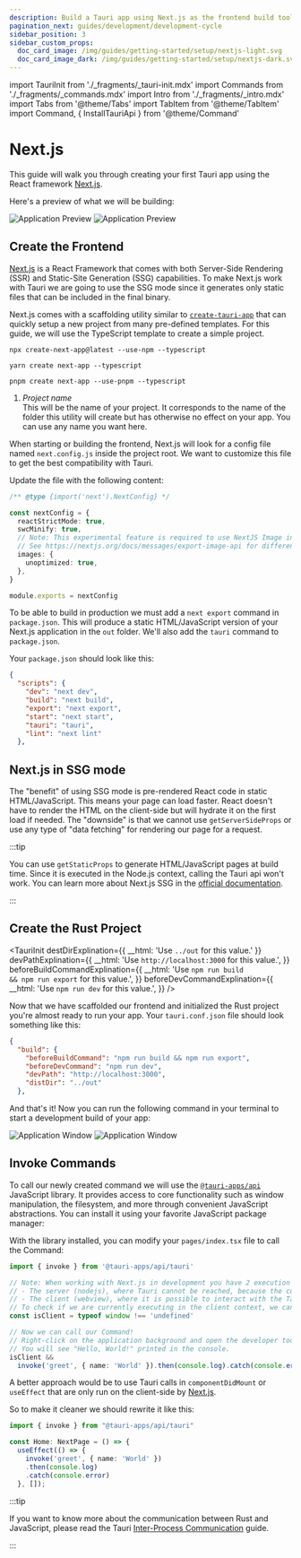 ```yaml
---
description: Build a Tauri app using Next.js as the frontend build tool
pagination_next: guides/development/development-cycle
sidebar_position: 3
sidebar_custom_props:
  doc_card_image: /img/guides/getting-started/setup/nextjs-light.svg
  doc_card_image_dark: /img/guides/getting-started/setup/nextjs-dark.svg
---
```


import TauriInit from './\_fragments/\_tauri-init.mdx'
import Commands from './\_fragments/\_commands.mdx'
import Intro from './\_fragments/\_intro.mdx'
import Tabs from '@theme/Tabs'
import TabItem from '@theme/TabItem'
import Command, { InstallTauriApi } from '@theme/Command'

# Next.js

This guide will walk you through creating your first Tauri app using the React framework [Next.js].

<Intro />

Here's a preview of what we will be building:

![Application Preview](/img/guides/getting-started/setup/next-js/next-js-light.png#gh-light-mode-only)
![Application Preview](/img/guides/getting-started/setup/next-js/next-js-dark.png#gh-dark-mode-only)

## Create the Frontend

[Next.js] is a React Framework that comes with both Server-Side Rendering (SSR) and Static-Site Generation (SSG) capabilities. To make Next.js work with Tauri we are going to use the SSG mode since it generates only static files that can be included in the final binary.

Next.js comes with a scaffolding utility similar to [`create-tauri-app`] that can quickly setup a new project from many pre-defined templates.
For this guide, we will use the TypeScript template to create a simple project.

<Tabs groupId="package-manager">
  <TabItem value="npm">

```shell
npx create-next-app@latest --use-npm --typescript
```

  </TabItem>
  <TabItem value="Yarn">

```shell
yarn create next-app --typescript
```

  </TabItem>
  <TabItem value="pnpm">

```shell
pnpm create next-app --use-pnpm --typescript
```

  </TabItem>
</Tabs>

1. _Project name_  
   This will be the name of your project. It corresponds to the name of the folder this utility will create but has otherwise no effect on your app. You can use any name you want here.

When starting or building the frontend, Next.js will look for a config file named `next.config.js` inside the project root.
We want to customize this file to get the best compatibility with Tauri.

Update the file with the following content:

```typescript title=next.config.js
/** @type {import('next').NextConfig} */

const nextConfig = {
  reactStrictMode: true,
  swcMinify: true,
  // Note: This experimental feature is required to use NextJS Image in SSG mode.
  // See https://nextjs.org/docs/messages/export-image-api for different workarounds.
  images: {
    unoptimized: true,
  },
}

module.exports = nextConfig
```

To be able to build in production we must add a `next export` command in `package.json`.
This will produce a static HTML/JavaScript version of your Next.js application in the `out` folder.
We'll also add the `tauri` command to `package.json`.

Your `package.json` should look like this:

```json title=package.json
{
  "scripts": {
    "dev": "next dev",
    "build": "next build",
    "export": "next export",
    "start": "next start",
    "tauri": "tauri",
    "lint": "next lint"
  },
```

## Next.js in SSG mode

The "benefit" of using SSG mode is pre-rendered React code in static HTML/JavaScript. This means your page can load faster.
React doesn't have to render the HTML on the client-side but will hydrate it on the first load if needed.
The "downside" is that we cannot use `getServerSideProps` or use any type of "data fetching" for rendering our page for a request.

:::tip

You can use `getStaticProps` to generate HTML/JavaScript pages at build time. Since it is executed in the Node.js context, calling the Tauri api won't work. You can learn more about Next.js SSG in the [official documentation](https://nextjs.org/docs/basic-features/pages#static-generation-recommended).

:::

## Create the Rust Project

<TauriInit
destDirExplination={{ __html: 'Use <code>../out</code> for this value.' }}
devPathExplination={{
    __html: 'Use <code>http://localhost:3000</code> for this value.',
  }}
beforeBuildCommandExplination={{
    __html: 'Use <code>npm run build && npm run export</code> for this value.',
  }}
beforeDevCommandExplination={{
    __html: 'Use <code>npm run dev</code> for this value.',
  }}
/>

Now that we have scaffolded our frontend and initialized the Rust project you're almost ready to run your app. Your `tauri.conf.json` file should look something like this:

```json title=src-tauri/tauri.conf.json
{
  "build": {
    "beforeBuildCommand": "npm run build && npm run export",
    "beforeDevCommand": "npm run dev",
    "devPath": "http://localhost:3000",
    "distDir": "../out"
  },
```

And that's it! Now you can run the following command in your terminal to start a development build of your app:

<Command name="dev" />

![Application Window](/img/guides/getting-started/setup/next-js/next-js-dev-light.png#gh-light-mode-only)
![Application Window](/img/guides/getting-started/setup/next-js/next-js-dev-dark.png#gh-dark-mode-only)

## Invoke Commands

<Commands />

To call our newly created command we will use the [`@tauri-apps/api`] JavaScript library. It provides access to core functionality such as window manipulation, the filesystem, and more through convenient JavaScript abstractions. You can install it using your favorite JavaScript package manager:

<InstallTauriApi />

With the library installed, you can modify your `pages/index.tsx` file to call the Command:

```typescript title=pages/index.tsx
import { invoke } from '@tauri-apps/api/tauri'

// Note: When working with Next.js in development you have 2 execution contexts:
// - The server (nodejs), where Tauri cannot be reached, because the current context is inside of nodejs.
// - The client (webview), where it is possible to interact with the Tauri rust backend.
// To check if we are currently executing in the client context, we can check the type of the window object;
const isClient = typeof window !== 'undefined'

// Now we can call our Command!
// Right-click on the application background and open the developer tools.
// You will see "Hello, World!" printed in the console.
isClient &&
  invoke('greet', { name: 'World' }).then(console.log).catch(console.error)
```

A better approach would be to use Tauri calls in `componentDidMount` or `useEffect` that are only run on the client-side by [Next.js].

So to make it cleaner we should rewrite it like this:

```typescript title=pages/index.tsx
import { invoke } from "@tauri-apps/api/tauri"

const Home: NextPage = () => {
  useEffect(() => {
    invoke('greet', { name: 'World' })
    .then(console.log)
    .catch(console.error)
  }, []);
```

:::tip

If you want to know more about the communication between Rust and JavaScript, please read the Tauri [Inter-Process Communication][inter-process-communication] guide.

:::

<!-- TODO: Show how you can add this and screenshots of what it looks like -->

[next.js]: https://nextjs.org
[cargo]: https://doc.rust-lang.org/cargo/
[typescript]: https://www.typescriptlang.org
[prerequisites]: ../prerequisites.md
[`@tauri-apps/api`]: ../../../api/js/
[inter-process-communication]: ../../../references/architecture/inter-process-communication/readme.md
[`create-tauri-app`]: https://github.com/tauri-apps/create-tauri-app
